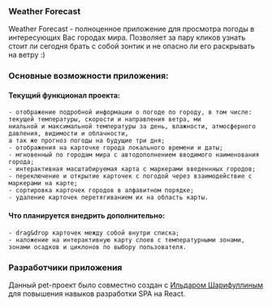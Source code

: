 ### Weather Forecast

Weather Forecast - полноценное приложение для просмотра погоды в интересующих Вас городах мира. Позволяет за пару кликов узнать стоит ли сегодня брать с собой зонтик и не опасно ли его раскрывать на ветру :)

### Основные возможности приложения:

#### Текущий функционал проекта:
    - отображение подробной информации о погоде по городу, в том числе: текущей температуры, скорости и направления ветра, ми 
    ниальной и максимальной температуры за день, влажности, атмосферного давления, видимости и облачности, 
    а так же прогноз погоды на будущие три дня;
    - отображения на карточке города локального времени и даты;
    - мгновенный по городам мира с автодополнением вводимого наименования города;
    - интерактивная масштабируемая карта с маркерами введеннных городов;
    - переключение и открытие карточек с погодой через взаимодействие с маркерами на карте;
    - сортировка карточек городов в алфавитном порядке;
    - удаление карточек перетягиванием их на область карты.

#### Что планируется внедрить дополнительно:

    - drag&drop карточек между собой внутри списка;
    - наложение на интерактивную карту слоев с температурными зонами, зонами осадков и циклонов по выбору пользователя.

### Разработчики приложения

Данный pet-проект было совместно создан с [Ильдаром Шарифуллиным](https://github.com/Shimildar) для повышения навыков разработки SPA на React.
